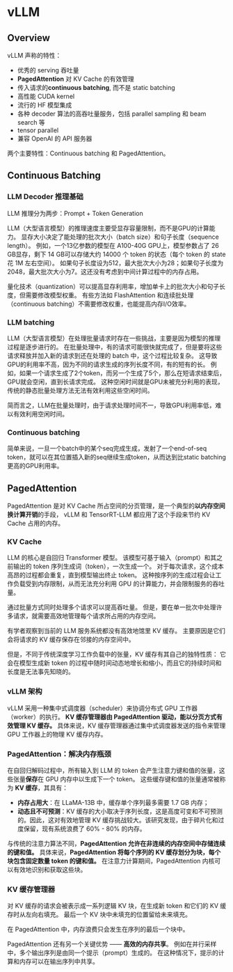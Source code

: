 # vLLM

## Overview

vLLM 声称的特性：
- 优秀的 serving 吞吐量
- **PagedAttention** 对 KV Cache 的有效管理
- 传入请求的**continuous batching**, 而不是 static batching
- 高性能 CUDA kernel
- 流行的 HF 模型集成
- 各种 decoder 算法的高吞吐量服务，包括 parallel sampling 和 beam search 等
- tensor parallel
- 兼容 OpenAI 的 API 服务器

两个主要特性：Continuous batching 和 PagedAttention。


## Continuous Batching

### LLM Decoder 推理基础

LLM 推理分为两步：Prompt + Token Generation

LLM（大型语言模型）的推理速度主要受显存容量限制，而不是GPU的计算能力。
显存大小决定了能处理的批次大小（batch size）和句子长度（sequence length）。
例如，一个13亿参数的模型在 A100-40G GPU上，模型参数占了 26 GB显存，剩下 14 GB可以存储大约 14000 个 token 的状态（每个 token 的 state 花 1M 左右空间）。
如果句子长度设为512，最大批次大小为28；如果句子长度为2048，最大批次大小为7。这还没有考虑到中间计算过程中的内存占用。

量化技术（quantization）可以提高显存利用率，增加单卡上的批次大小和句子长度，但需要修改模型权重。
有些方法如 FlashAttention 和连续批处理（continuous batching）不需要修改权重，也能提高内存I/O效率。

### LLM batching

LLM（大型语言模型）在处理批量请求时存在一些挑战，主要是因为模型的推理过程是逐步进行的。
在批量处理中，有的请求可能很快就完成了，但是要将这些请求释放并加入新的请求到还在处理的 batch 中，这个过程比较复杂。
这导致GPU的利用率不高，因为不同的请求生成的序列长度不同，有的短有的长。
例如，如果一个请求生成了2个token，而另一个生成了5个，那么在短请求结束后，GPU就会空闲，直到长请求完成。
这种空闲时间就是GPU未被充分利用的表现，传统的静态批量处理方法无法有效利用这些空闲时间。

简而言之，LLM在批量处理时，由于请求处理时间不一，导致GPU利用率低，难以有效利用空闲时间。

### Continuous batching

简单来说，一旦一个batch中的某个seq完成生成，发射了一个end-of-seq token，就可以在其位置插入新的seq继续生成token，从而达到比static batching更高的GPU利用率。


## PagedAttention

PagedAttention 是对 KV Cache 所占空间的分页管理，是一个典型的**以内存空间换计算开销**的手段，
vLLM 和 TensorRT-LLM 都应用了这个手段来节约 KV Cache 占用的内存。

### KV Cache

LLM 的核心是自回归 Transformer 模型。
该模型可基于输入（prompt）和其之前输出的 token 序列生成词（token），一次生成一个。
对于每次请求，这个成本高昂的过程都会重复，直到模型输出终止 token。
这种按序列的生成过程会让工作负载受到内存限制，从而无法充分利用 GPU 的计算能力，并会限制服务的吞吐量。

通过批量方式同时处理多个请求可以提高吞吐量。
但是，要在单一批次中处理许多请求，就需要高效地管理每个请求所占用的内存空间。

有学者观察到当前的 LLM 服务系统都没有高效地馆里 KV 缓存。
主要原因是它们会将请求的 KV 缓存保存在邻接的内存空间中。

但是，不同于传统深度学习工作负载中的张量，KV 缓存有其自己的独特性质：
它会在模型生成新 token 的过程中随时间动态地增长和缩小，而且它的持续时间和长度是无法事先知晓的。

### vLLM 架构

vLLM 采用一种集中式调度器（scheduler）来协调分布式 GPU 工作器（worker）的执行。
**KV 缓存管理器由 PagedAttention 驱动，能以分页方式有效管理 KV 缓存。**
具体来说，KV 缓存管理器通过集中式调度器发送的指令来管理 GPU 工作器上的物理 KV 缓存内存。

### PagedAttention：解决内存瓶颈

在自回归解码过程中，所有输入到 LLM 的 token 会产生注意力键和值的张量，这些张量**保存**在 GPU 内存中以生成下一个 token。
这些缓存键和值的张量通常被称为 **KV 缓存**，其具有：
- **内存占用大**：在 LLaMA-13B 中，缓存单个序列最多需要 1.7 GB 内存；
- **动态且不可预测**：KV 缓存的大小取决于序列长度，这是高度可变和不可预测的。因此，这对有效地管理 KV 缓存挑战较大。该研究发现，由于碎片化和过度保留，现有系统浪费了 60% - 80% 的内存。

与传统的注意力算法不同，**PagedAttention 允许在非连续的内存空间中存储连续的键和值。**
具体来说，**PagedAttention 将每个序列的 KV 缓存划分为块，每个块包含固定数量 token 的键和值。**
在注意力计算期间，PagedAttention 内核可以有效地识别和获取这些块。

### KV 缓存管理器

对 KV 缓存的请求会被表示成一系列逻辑 KV 块，在生成新 token 和它们的 KV 缓存时从左向右填充。
最后一个 KV 块中未填充的位置留给未来填充。

在 PagedAttention 中，内存浪费只会发生在序列的最后一个块中。

PagedAttention 还有另一个关键优势 —— **高效的内存共享**。
例如在并行采样中，多个输出序列是由同一个提示（prompt）生成的。
在这种情况下，提示的计算和内存可以在输出序列中共享。
